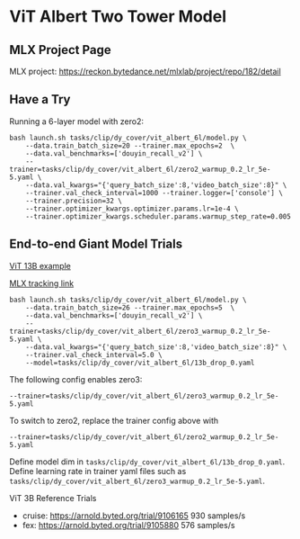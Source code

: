 # ViT Albert Two Tower Model

## MLX Project Page
MLX project: https://reckon.bytedance.net/mlxlab/project/repo/182/detail

## Have a Try

Running a 6-layer model with zero2:
```
bash launch.sh tasks/clip/dy_cover/vit_albert_6l/model.py \
    --data.train_batch_size=20 --trainer.max_epochs=2  \
    --data.val_benchmarks=['douyin_recall_v2'] \
    --trainer=tasks/clip/dy_cover/vit_albert_6l/zero2_warmup_0.2_lr_5e-5.yaml \
    --data.val_kwargs="{'query_batch_size':8,'video_batch_size':8}" \
    --trainer.val_check_interval=1000 --trainer.logger=['console'] \
    --trainer.precision=32 \
    --trainer.optimizer_kwargs.optimizer.params.lr=1e-4 \
    --trainer.optimizer_kwargs.scheduler.params.warmup_step_rate=0.005
```

## End-to-end Giant Model Trials

[ViT 13B example](https://reckon.bytedance.net/mlxlab/project/job/detail?job_id=48pprmsrof6352e7b5&bid=14)

[MLX tracking link](https://reckon.bytedance.net/mlxlab/tracking/project_20220923_6c07ac19?tab=overview&mine=true&bid=14&keyword=&current=1&pageSize=50&selected=run_20220924_86b3b4e0%2Crun_20221009_b6dd5a51%2Crun_20221009_d94c49fa%2Crun_20220925_80fb2b33%2Crun_20221021_5179d8bd)

```
bash launch.sh tasks/clip/dy_cover/vit_albert_6l/model.py \
    --data.train_batch_size=26 --trainer.max_epochs=5  \
    --data.val_benchmarks=['douyin_recall_v2'] \
    --trainer=tasks/clip/dy_cover/vit_albert_6l/zero3_warmup_0.2_lr_5e-5.yaml \
    --data.val_kwargs="{'query_batch_size':8,'video_batch_size':8}" \
    --trainer.val_check_interval=5.0 \
    --model=tasks/clip/dy_cover/vit_albert_6l/13b_drop_0.yaml
```

The following config enables zero3:
```
--trainer=tasks/clip/dy_cover/vit_albert_6l/zero3_warmup_0.2_lr_5e-5.yaml
```
To switch to zero2, replace the trainer config above with
```
--trainer=tasks/clip/dy_cover/vit_albert_6l/zero2_warmup_0.2_lr_5e-5.yaml
```

Define model dim in `tasks/clip/dy_cover/vit_albert_6l/13b_drop_0.yaml`.
Define learning rate in trainer yaml files such as `tasks/clip/dy_cover/vit_albert_6l/zero3_warmup_0.2_lr_5e-5.yaml`.

ViT 3B Reference Trials
- cruise: https://arnold.byted.org/trial/9106165 930 samples/s
- fex: https://arnold.byted.org/trial/9105880 576 samples/s